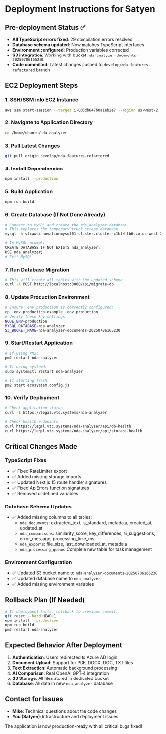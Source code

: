 # Deployment Instructions for Satyen

## Pre-deployment Status ✅
- **All TypeScript errors fixed**: 29 compilation errors resolved
- **Database schema updated**: Now matches TypeScript interfaces
- **Environment configured**: Production variables corrected
- **S3 integration**: Working with bucket `nda-analyzer-documents-20250706165230`
- **Code committed**: Latest changes pushed to `develop/nda-features-refactored` branch

## EC2 Deployment Steps

### 1. SSH/SSM into EC2 Instance
```bash
aws ssm start-session --target i-035db647b0a1eb2e7 --region us-west-2 --profile vvg
```

### 2. Navigate to Application Directory
```bash
cd /home/ubuntu/nda-analyzer
```

### 3. Pull Latest Changes
```bash
git pull origin develop/nda-features-refactored
```

### 4. Install Dependencies
```bash
npm install --production
```

### 5. Build Application
```bash
npm run build
```

### 6. Create Database (If Not Done Already)
```bash
# Connect to MySQL and create the nda_analyzer database
# This replaces the temporary truck_scrape database
mysql -h vtcawsinnovationmysql01-cluster.cluster-c1hfshlb6czo.us-west-2.rds.amazonaws.com -u michael -p

# In MySQL prompt:
CREATE DATABASE IF NOT EXISTS nda_analyzer;
USE nda_analyzer;
# Exit MySQL
```

### 7. Run Database Migration
```bash
# This will create all tables with the updated schema
curl -X POST http://localhost:3000/api/migrate-db
```

### 8. Update Production Environment
```bash
# Ensure .env.production is correctly configured:
cp .env.production.example .env.production
# Verify these key settings:
NODE_ENV=production
MYSQL_DATABASE=nda_analyzer
S3_BUCKET_NAME=nda-analyzer-documents-20250706165230
```

### 9. Start/Restart Application
```bash
# If using PM2:
pm2 restart nda-analyzer

# If using systemd:
sudo systemctl restart nda-analyzer

# If starting fresh:
pm2 start ecosystem.config.js
```

### 10. Verify Deployment
```bash
# Check application status
curl -I https://legal.vtc.systems/nda-analyzer

# Check health endpoints
curl https://legal.vtc.systems/nda-analyzer/api/db-health
curl https://legal.vtc.systems/nda-analyzer/api/storage-health
```

## Critical Changes Made

### TypeScript Fixes
- ✅ Fixed RateLimiter export
- ✅ Added missing storage imports
- ✅ Updated Next.js 15 route handler signatures
- ✅ Fixed ApiErrors function signatures
- ✅ Removed undefined variables

### Database Schema Updates
- ✅ Added missing columns to all tables:
  - `nda_documents`: extracted_text, is_standard, metadata, created_at, updated_at
  - `nda_comparisons`: similarity_score, key_differences, ai_suggestions, error_message, processing_time_ms
  - `nda_exports`: file_size, last_downloaded_at, metadata
  - `nda_processing_queue`: Complete new table for task management

### Environment Configuration
- ✅ Updated S3 bucket name to `nda-analyzer-documents-20250706165230`
- ✅ Updated database name to `nda_analyzer`
- ✅ Added missing environment variables

## Rollback Plan (If Needed)
```bash
# If deployment fails, rollback to previous commit:
git reset --hard HEAD~1
npm install --production
npm run build
pm2 restart nda-analyzer
```

## Expected Behavior After Deployment
1. **Authentication**: Users redirected to Azure AD login
2. **Document Upload**: Support for PDF, DOCX, DOC, TXT files
3. **Text Extraction**: Automatic background processing
4. **AI Comparison**: Real OpenAI GPT-4 integration
5. **S3 Storage**: All files stored in dedicated bucket
6. **Database**: All data in new `nda_analyzer` database

## Contact for Issues
- **Mike**: Technical questions about the code changes
- **You (Satyen)**: Infrastructure and deployment issues

The application is now production-ready with all critical bugs fixed!